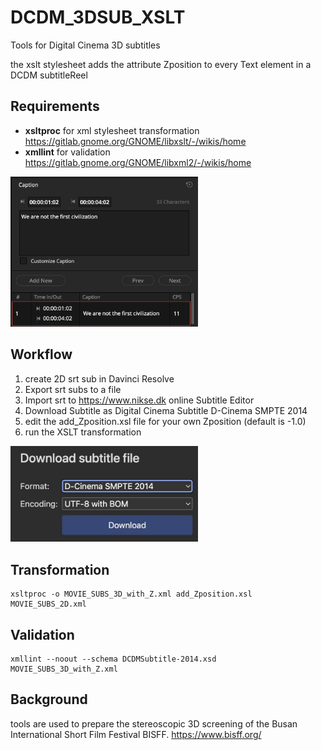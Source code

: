 # DCDM_3DSUB_XSLT
Tools for Digital Cinema 3D subtitles

the xslt stylesheet adds the attribute Zposition to every Text element in a DCDM subtitleReel

## Requirements
- **xsltproc** for xml stylesheet transformation
https://gitlab.gnome.org/GNOME/libxslt/-/wikis/home
- **xmllint** for validation
https://gitlab.gnome.org/GNOME/libxml2/-/wikis/home

<picture>
   <img src="images/resolve_sub.jpg" alt="resolvesub" width="300" height="auto" />
</picture>

## Workflow
1. create 2D srt sub in Davinci Resolve
2. Export srt subs to a file
3. Import srt to https://www.nikse.dk online Subtitle Editor
4. Download Subtitle as Digital Cinema Subtitle D-Cinema SMPTE 2014
5. edit the add_Zposition.xsl file for your own Zposition (default is -1.0)
6. run the XSLT transformation

<picture>
   <img src="images/picture_download_sub.jpg" alt="subexport" width="300" height="auto" />
</picture>
   
## Transformation
```
xsltproc -o MOVIE_SUBS_3D_with_Z.xml add_Zposition.xsl MOVIE_SUBS_2D.xml
```

## Validation
```
xmllint --noout --schema DCDMSubtitle-2014.xsd MOVIE_SUBS_3D_with_Z.xml
```
## Background
tools are used to prepare the stereoscopic 3D screening of the Busan International Short Film Festival BISFF.
https://www.bisff.org/
